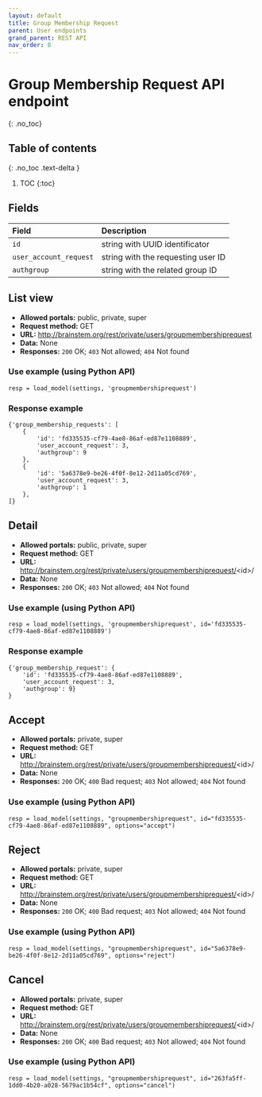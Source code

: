 ```yaml
---
layout: default
title: Group Membership Request
parent: User endpoints
grand_parent: REST API
nav_order: 8
---
```


# Group Membership Request API endpoint
{: .no_toc}

## Table of contents
{: .no_toc .text-delta }

1. TOC
{:toc}

## Fields

| Field        | Description  |
|:-------------|:-------------|
| `id` | string with UUID identificator |
| `user_account_request` | string with the requesting user ID |
| `authgroup` | string with the related group ID |


## List view
- **Allowed portals:** public, private, super
- **Request method:** GET
- **URL:** http://brainstem.org/rest/private/users/groupmembershiprequest
- **Data:** None
- **Responses:** `200` OK; `403` Not allowed; `404` Not found

### Use example (using Python API)
```
resp = load_model(settings, 'groupmembershiprequest')
```

### Response example
```
{'group_membership_requests': [
    {
        'id': 'fd335535-cf79-4ae8-86af-ed87e1108889',
        'user_account_request': 3,
        'authgroup': 9
    },
    {
        'id': '5a6378e9-be26-4f0f-8e12-2d11a05cd769',
        'user_account_request': 3,
        'authgroup': 1
    },
]}
```


## Detail
- **Allowed portals:** public, private, super
- **Request method:** GET
- **URL:** http://brainstem.org/rest/private/users/groupmembershiprequest/<id\>/
- **Data:** None
- **Responses:** `200` OK; `403` Not allowed; `404` Not found

### Use example (using Python API)
```
resp = load_model(settings, 'groupmembershiprequest', id='fd335535-cf79-4ae8-86af-ed87e1108889')
```

### Response example
```
{'group_membership_request': {
    'id': 'fd335535-cf79-4ae8-86af-ed87e1108889',
    'user_account_request': 3,
    'authgroup': 9}
}
```


## Accept
- **Allowed portals:** private, super
- **Request method:** GET
- **URL:** http://brainstem.org/rest/private/users/groupmembershiprequest/<id\>/
- **Data:** None
- **Responses:** `200` OK; `400` Bad request; `403` Not allowed; `404` Not found

### Use example (using Python API)
```
resp = load_model(settings, "groupmembershiprequest", id="fd335535-cf79-4ae8-86af-ed87e1108889", options="accept")
```



## Reject
- **Allowed portals:** private, super
- **Request method:** GET
- **URL:** http://brainstem.org/rest/private/users/groupmembershiprequest/<id\>/
- **Data:** None
- **Responses:** `200` OK; `400` Bad request; `403` Not allowed; `404` Not found

### Use example (using Python API)
```
resp = load_model(settings, "groupmembershiprequest", id="5a6378e9-be26-4f0f-8e12-2d11a05cd769", options="reject")
```


## Cancel
- **Allowed portals:** private, super
- **Request method:** GET
- **URL:** http://brainstem.org/rest/private/users/groupmembershiprequest/<id\>/
- **Data:** None
- **Responses:** `200` OK; `400` Bad request; `403` Not allowed; `404` Not found

### Use example (using Python API)
```
resp = load_model(settings, "groupmembershiprequest", id="263fa5ff-1dd0-4b20-a028-5679ac1b54cf", options="cancel")
```